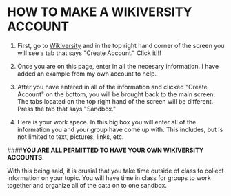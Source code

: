 # HOW TO MAKE A WIKIVERSITY ACCOUNT


1. First, go to [Wikiversity](https://en.wikiversity.org/wiki/Wikiversity:Main_Page) and in the top right hand corner of the screen you will see a tab that says "Create Account." Click it!!!




2. Once you are on this page, enter in all the necesary information. I have added an example from my own account to help. 




3. After you have entered in all of the information and clicked "Create Account" on the bottom, you will be brought back to the main screen. The tabs located on the top right hand of the screen will be different. Press the tab that says "Sandbox."




4. Here is your work space. In this big box you will enter all of the information you and your group have come up with. This includes, but is not limited to text, pictures, links, etc.




####**YOU ARE ALL PERMITTED TO HAVE YOUR OWN WIKIVERSITY ACCOUNTS.**

With this being said, it is crusial that you take time outside of class to collect information on your topic. You will have time in class for groups to work together and organize all of the data on to one sandbox.
